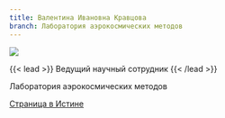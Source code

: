```yaml
---
title: Валентина Ивановна Кравцова
branch: Лаборатория аэрокосмических методов
---
```

![](img/kvi.jpg)

{{< lead >}} Ведущий научный сотрудник {{< /lead >}}

Лаборатория аэрокосмических методов

[Страница в Истине](https://istina.msu.ru/workers/426273)